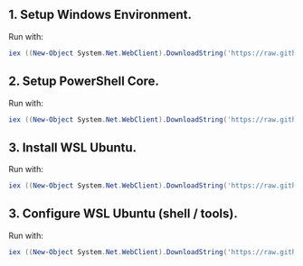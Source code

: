 ## 1. Setup Windows Environment.

Run with:

```powershell
iex ((New-Object System.Net.WebClient).DownloadString('https://raw.githubusercontent.com/phil-holden/pc-setup/main/scripts/setup.ps1'))
```

## 2. Setup PowerShell Core.

Run with:

```powershell
iex ((New-Object System.Net.WebClient).DownloadString('https://raw.githubusercontent.com/phil-holden/pc-setup/main/scripts/pwsh-config.ps1'))
```

## 3. Install WSL Ubuntu.

Run with:

```powershell
iex ((New-Object System.Net.WebClient).DownloadString('https://raw.githubusercontent.com/phil-holden/pc-setup/main/scripts/wsl-install.ps1'))
```

## 3. Configure WSL Ubuntu (shell / tools).

Run with:

```powershell
iex ((New-Object System.Net.WebClient).DownloadString('https://raw.githubusercontent.com/phil-holden/pc-setup/main/scripts/wsl-config.ps1'))
```
